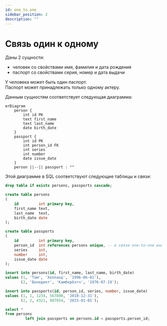 ```yaml
---
id: one_to_one
sidebar_position: 2
description: ""
---
```


# Связь один к одному

Даны 2 сущности:

- человек со свойствами имя, фамилия и дата рождения
- паспорт со свойствами серия, номер и дата выдачи

У человека может быть один паспорт.\
Паспорт может принадлежать только одному актеру.

Данным сущностям соответствует следующая диаграмма:

```mermaid
erDiagram
    person {
        int id PK
        text first_name
        text last_name
        date birth_date
    }
    passport {
        int id PK
        int person_id FK
        int series
        int number
        date issue_date
    }
    person ||--|| passport : ""
```

Этой диаграмме в SQL соответствуют следующие таблицы и связи:

```sql
drop table if exists persons, passports cascade;

create table persons
(
    id         int primary key,
    first_name text,
    last_name  text,
    birth_date date
);

create table passports
(
    id         int primary key,
    person_id  int references persons unique, -- в связи one-to-one внешний ключ должен быть уникальным
    series     int,
    number     int,
    issue_date date
);

insert into persons(id, first_name, last_name, birth_date)
values (1, 'Том', 'Холланд', '1996-06-01'),
       (2, 'Бенедикт', 'Камбербэтч', '1976-07-19');

insert into passports(id, person_id, series, number, issue_date)
values (1, 1, 1234, 567890, '2010-12-31'),
       (2, 2, 4321, 987654, '2015-01-01');

select *
from persons
         left join passports on persons.id = passports.person_id;
```
